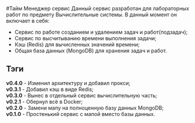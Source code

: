 #Тайм Менеджер сервис
Данный сервис разработан для лабораторных работ по предмету Вычислительные системы.
В данный момент он включает в себя:
* Сервис по работе созданием и удалением задач и работ(подзадач);
* Сервис по высчитыванию времени выполнения задачи;
* Кэш (Redis) для вычисленных значений времени;
* Общая база данных (MongoDB) для хранения задач и работ.

## Тэги
**v0.4.0** - Изменил архитектуру и добавил прокси; \
**v0.3.1** - Добавил кэш в виде Redis; \
**v0.3.0** - Вынес в отдельный сервис вычислительную часть; \
**v0.2.1** - Обернул всё в Docker; \
**v0.2.0** - Замени мапу на полноценную базу данных MongoDB; \
**v0.1.0** - Простенький сервис с мапой вместо базы данных. 

